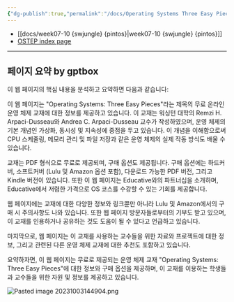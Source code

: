 ```yaml
---
{"dg-publish":true,"permalink":"/docs/Operating Systems Three Easy Pieces/","title":"Operating Systems Three Easy Pieces"}
---
```


- [[docs/week07-10 {swjungle} {pintos}\|week07-10 {swjungle} {pintos}]]
- [OSTEP index page](https://pages.cs.wisc.edu/~remzi/OSTEP/)
___

## 페이지 요약 by gptbox

이 웹 페이지의 핵심 내용을 분석하고 요약하면 다음과 같습니다:

이 웹 페이지는 "Operating Systems: Three Easy Pieces"라는 제목의 무료 온라인 운영 체제 교재에 대한 정보를 제공하고 있습니다. 이 교재는 워싱턴 대학의 Remzi H. Arpaci-Dusseau와 Andrea C. Arpaci-Dusseau 교수가 작성하였으며, 운영 체제의 기본 개념인 가상화, 동시성 및 지속성에 중점을 두고 있습니다. 이 개념을 이해함으로써 CPU 스케줄링, 메모리 관리 및 파일 저장과 같은 운영 체제의 실제 작동 방식도 배울 수 있습니다.

교재는 PDF 형식으로 무료로 제공되며, 구매 옵션도 제공됩니다. 구매 옵션에는 하드커버, 소프트커버 (Lulu 및 Amazon 옵션 포함), 다운로드 가능한 PDF 버전, 그리고 Kindle 버전이 있습니다. 또한 이 웹 페이지는 Educative와의 파트너십을 소개하며, Educative에서 저렴한 가격으로 OS 코스를 수강할 수 있는 기회를 제공합니다.

웹 페이지에는 교재에 대한 다양한 정보와 링크뿐만 아니라 Lulu 및 Amazon에서의 구매 시 주의사항도 나와 있습니다. 또한 웹 페이지 방문자들로부터의 기부도 받고 있으며, 이 교재를 인용하거나 공유하는 것도 도움이 될 수 있다고 언급하고 있습니다.

마지막으로, 웹 페이지는 이 교재를 사용하는 교수들을 위한 자료와 프로젝트에 대한 정보, 그리고 관련된 다른 운영 체제 교재에 대한 추천도 포함하고 있습니다.

요약하자면, 이 웹 페이지는 무료로 제공되는 운영 체제 교재 "Operating Systems: Three Easy Pieces"에 대한 정보와 구매 옵션을 제공하며, 이 교재를 이용하는 학생들과 교수들을 위한 자원 및 정보를 제공하고 있습니다.

![Pasted image 20231003144904.png](/img/user/docs/assets/Pasted%20image%2020231003144904.png)
